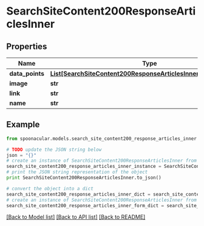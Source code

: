 # SearchSiteContent200ResponseArticlesInner


## Properties

Name | Type | Description | Notes
------------ | ------------- | ------------- | -------------
**data_points** | [**List[SearchSiteContent200ResponseArticlesInnerDataPointsInner]**](SearchSiteContent200ResponseArticlesInnerDataPointsInner.md) |  | [optional] 
**image** | **str** |  | 
**link** | **str** |  | 
**name** | **str** |  | 

## Example

```python
from spoonacular.models.search_site_content200_response_articles_inner import SearchSiteContent200ResponseArticlesInner

# TODO update the JSON string below
json = "{}"
# create an instance of SearchSiteContent200ResponseArticlesInner from a JSON string
search_site_content200_response_articles_inner_instance = SearchSiteContent200ResponseArticlesInner.from_json(json)
# print the JSON string representation of the object
print SearchSiteContent200ResponseArticlesInner.to_json()

# convert the object into a dict
search_site_content200_response_articles_inner_dict = search_site_content200_response_articles_inner_instance.to_dict()
# create an instance of SearchSiteContent200ResponseArticlesInner from a dict
search_site_content200_response_articles_inner_form_dict = search_site_content200_response_articles_inner.from_dict(search_site_content200_response_articles_inner_dict)
```
[[Back to Model list]](../README.md#documentation-for-models) [[Back to API list]](../README.md#documentation-for-api-endpoints) [[Back to README]](../README.md)



